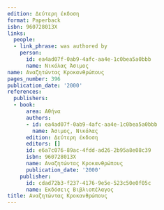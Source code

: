 ```yaml
---
edition: Δεύτερη έκδοση
format: Paperback
isbn: 960728013X
links:
  people:
  - link_phrase: was authored by
    person:
      id: ea4ad07f-0ab9-4afc-aa4e-1c0bea5a0bbb
      name: Νικόλας Άσιμος
name: Αναζητώντας Κροκανθρώπους
pages_number: 396
publication_date: '2000'
references:
  publishers:
  - book:
      area: Αθήνα
      authors:
      - id: ea4ad07f-0ab9-4afc-aa4e-1c0bea5a0bbb
        name: Άσιμος, Νικόλας
      edition: Δεύτερη έκδοση
      editors: []
      id: e6a7c076-89ac-4fdd-ad26-2b95a8e08c39
      isbn: 960728013X
      name: Αναζητώντας Κροκανθρώπους
      publication_date: '2000'
    publisher:
      id: cdad72b3-f237-4176-9e5e-523c50e0f05c
      name: Εκδόσεις Βιβλιοπέλαγος
title: Αναζητώντας Κροκανθρώπους
---
```


